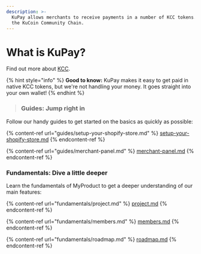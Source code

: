 ```yaml
---
description: >-
  KuPay allows merchants to receive payments in a number of KCC tokens. KCC is
  the KuCoin Community Chain.
---
```


# What is KuPay?

Find out more about [KCC](https://www.kcc.io).

{% hint style="info" %}
**Good to know:** KuPay makes it easy to get paid in native KCC tokens, but we're not handling your money. It goes straight into your own wallet!
{% endhint %}

> ### Guides: Jump right in

Follow our handy guides to get started on the basics as quickly as possible:

{% content-ref url="guides/setup-your-shopify-store.md" %}
[setup-your-shopify-store.md](guides/setup-your-shopify-store.md)
{% endcontent-ref %}

{% content-ref url="guides/merchant-panel.md" %}
[merchant-panel.md](guides/merchant-panel.md)
{% endcontent-ref %}

### Fundamentals: Dive a little deeper

Learn the fundamentals of MyProduct to get a deeper understanding of our main features:

{% content-ref url="fundamentals/project.md" %}
[project.md](fundamentals/project.md)
{% endcontent-ref %}

{% content-ref url="fundamentals/members.md" %}
[members.md](fundamentals/members.md)
{% endcontent-ref %}

{% content-ref url="fundamentals/roadmap.md" %}
[roadmap.md](fundamentals/roadmap.md)
{% endcontent-ref %}
